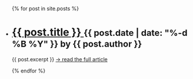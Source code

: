 <ul>
  {% for post in site.posts %}
    <li>
      <h1>
      	<a href="{{ post.url }}">
      		{{ post.title }}
      	</a>
      	<small>{{ post.date | date: "%-d %B %Y" }} by {{ post.author }}</small>
  		</h1>
      <p>{{ post.excerpt }} <a href="{{ post.url }}">&rarr; read the full article</a></p>
    </li>
  {% endfor %}
</ul>